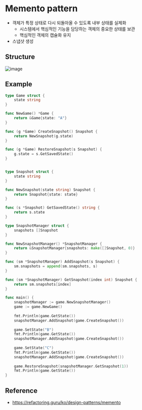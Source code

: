 # Memento pattern
- 객체가 특정 상태로 다시 되돌아올 수 있도록 내부 상태를 실제화
    - 시스템에서 핵심적인 기능을 담당하는 객체의 중요한 상태를 보관
    - 핵심적인 객체의 캡슐화 유지
- 스냅샷 생성

## Structure
![image](https://refactoring.guru/images/patterns/diagrams/memento/structure1-2x.png)

## Example
```go
type Game struct {
	state string
}

func NewGame() *Game {
	return &Game{state: "A"}
}

func (g *Game) CreateSnapshot() Snapshot {
	return NewSnapshot(g.state)
}

func (g *Game) RestoreSnapshot(s Snapshot) {
	g.state = s.GetSavedState()
}


type Snapshot struct {
    state string
}

func NewSnapshot(state string) Snapshot {
    return Snapshot{state: state}
}

func (s *Snapshot) GetSavedState() string {
    return s.state
}

type SnapshotManager struct {
    snapshots []Snapshot
}

func NewSnapshotManager() *SnapshotManager {
    return &SnapshotManager{snapshots: make([]Snapshot, 0)}
}

func (sm *SnapshotManager) AddSnapshot(s Snapshot) {
    sm.snapshots = append(sm.snapshots, s)
}

func (sm *SnapshotManager) GetSnapshot(index int) Snapshot {
    return sm.snapshots[index]
}

func main() {
    snapshotManager := game.NewSnapshotManager()
    game := game.NewGame()
    
    fmt.Println(game.GetState())
    snapshotManager.AddSnapshot(game.CreateSnapshot())
    
    game.SetState("B")
    fmt.Println(game.GetState())
    snapshotManager.AddSnapshot(game.CreateSnapshot())
    
    game.SetState("C")
    fmt.Println(game.GetState())
    snapshotManager.AddSnapshot(game.CreateSnapshot())
    
    game.RestoreSnapshot(snapshotManager.GetSnapshot(1))
    fmt.Println(game.GetState())
}
```


## Reference
- https://refactoring.guru/ko/design-patterns/memento
